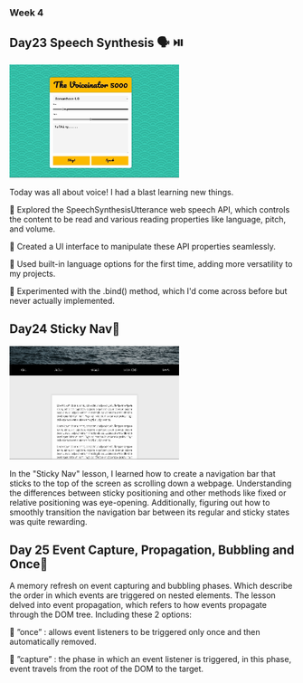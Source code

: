 ### Week 4

## Day23 Speech Synthesis 🗣️ ⏯️

<img width="300" height="200" src="./images/day23.gif">
<p> Today was all about voice! I had a blast learning new things. </p>

<p>🌟 Explored the SpeechSynthesisUtterance web speech API, which controls the content to be read and various reading properties like language, pitch, and volume.

🌟 Created a UI interface to manipulate these API properties seamlessly.

🌟 Used built-in language options for the first time, adding more versatility to my projects.

🌟 Experimented with the .bind() method, which I'd come across before but never actually implemented.</p>


## Day24 Sticky Nav👀

<img width="300" height="200" src="./images/day24.gif">
<p> In the "Sticky Nav" lesson, I learned how to create a navigation bar that sticks to the top of the screen as scrolling down a webpage.  Understanding the differences between sticky positioning and other methods like fixed or relative positioning was eye-opening. Additionally, figuring out how to smoothly transition the navigation bar between its regular and sticky states was quite rewarding.</p>


## Day 25 Event Capture, Propagation, Bubbling and Once🫧

<p>A memory refresh on event capturing and bubbling phases. Which describe the order in which events are triggered on nested elements. The lesson delved into event propagation, which refers to how events propagate through the DOM tree.  Including these 2 options:</p>

<p>🌟 ”once” : allows event listeners to be triggered only once and then automatically removed.</p>

<p>🌟 ”capture” :  the phase in which an event listener is triggered, in this phase, event travels from the root of the DOM to the target.</p>
